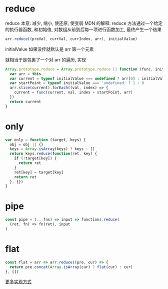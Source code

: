 # reduce
reduce 本意: 减少, 缩小, 使还原, 使变弱
MDN 的解释: reduce 方法通过一个给定的执行器函数, 和初始值, 对数组从前到后每一项进行函数加工, 最终产生一个结果
```js
arr.reduce((preVal, currVal, currIndex, arr), initialValue)
```
initialValue 如果没传就默认是 arr 第一个元素

就相当于是包裹了一个对 arr 的遍历, 实现
```js
Array.prototype.reduce = Array.prototype.reduce || function (func, initialValue) {
  var arr = this
  var current = typeof initialValue === undefined ? arr[0] : initialValue
  var startPoint = typeof initialValue === 'undefined' ? 1 : 0
  arr.slice(current).forEach((val, index) => {
    current = func(current, val, index + startPoint, arr)
  })
  return current
}
```

# only
```js
var only = function (target, keys) {
  obj = obj || {}
  keys = Array.isArray(keys) ? keys : []
  return keys.reduce(function(ret, key) {
    if (!target[key]) {
      return ret
    }
    ret[key] = target[key]
    return ret
  }, {})
}
```

# pipe 
```js
const pipe = (...fns) => input => functions.reduce(
  (ret, fn) => fn(ret), input
)
```

# flat
```js
const flat = arr => arr.reduce((pre, cur) => {
  return pre.concat(Array.isArray(cur) ? flat(cur) : cur)
}, [])
```
[更多实现方式](https://segmentfault.com/a/1190000021366004)
